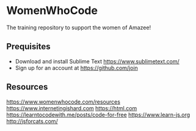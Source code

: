 # WomenWhoCode
The training repository to support the women of Amazee!

## Prequisites

* Download and install Sublime Text https://www.sublimetext.com/
* Sign up for an account at https://github.com/join

## Resources

https://www.womenwhocode.com/resources
https://www.internetingishard.com
https://html.com
https://learntocodewith.me/posts/code-for-free
https://www.learn-js.org
http://jsforcats.com/
